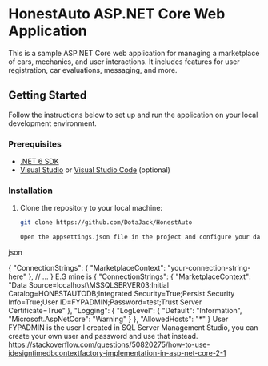 # HonestAuto ASP.NET Core Web Application

This is a sample ASP.NET Core web application for managing a marketplace of cars, mechanics, and user interactions. It includes features for user registration, car evaluations, messaging, and more.

## Getting Started

Follow the instructions below to set up and run the application on your local development environment.

### Prerequisites

- [.NET 6 SDK](https://dotnet.microsoft.com/download/dotnet/6.0)
- [Visual Studio](https://visualstudio.microsoft.com/) or [Visual Studio Code](https://code.visualstudio.com/) (optional)

### Installation

1. Clone the repository to your local machine:

   ```bash
   git clone https://github.com/DotaJack/HonestAuto

   Open the appsettings.json file in the project and configure your database connection string:

json

{
  "ConnectionStrings": {
    "MarketplaceContext": "your-connection-string-here"
  },
  // ...
}
E.G mine is {
  "ConnectionStrings": {
    "MarketplaceContext": "Data Source=localhost\\MSSQLSERVER03;Initial Catalog=HONESTAUTODB;Integrated Security=True;Persist Security Info=True;User ID=FYPADMIN;Password=test;Trust Server Certificate=True"
  },
  "Logging": {
    "LogLevel": {
      "Default": "Information",
      "Microsoft.AspNetCore": "Warning"
    }
  },
  "AllowedHosts": "*"
}
User FYPADMIN is the user I created in SQL Server Management Studio, you can create your own user and password and use that instead.
  https://stackoverflow.com/questions/50820275/how-to-use-idesigntimedbcontextfactory-implementation-in-asp-net-core-2-1
